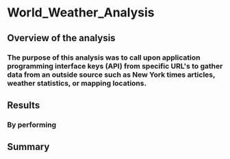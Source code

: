 # World_Weather_Analysis

## Overview of the analysis
### The purpose of this analysis was to call upon application programming interface keys (API) from specific URL's to gather data from an outside source such as New York times articles, weather statistics, or mapping locations. 

## Results
### By performing 

## Summary 
###
